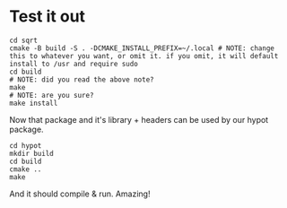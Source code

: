 # Test it out

    cd sqrt
    cmake -B build -S . -DCMAKE_INSTALL_PREFIX=~/.local # NOTE: change this to whatever you want, or omit it. if you omit, it will default install to /usr and require sudo
    cd build
    # NOTE: did you read the above note?
    make
    # NOTE: are you sure?
    make install

Now that package and it's library + headers can be used by our hypot package.

    cd hypot
    mkdir build
    cd build
    cmake ..
    make

And it should compile & run. Amazing!
